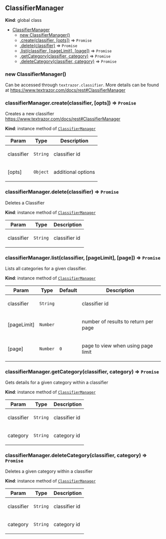 <a name="ClassifierManager"></a>

## ClassifierManager
**Kind**: global class  

* [ClassifierManager](#ClassifierManager)
    * [new ClassifierManager()](#new_ClassifierManager_new)
    * [.create(classifier, [opts])](#ClassifierManager+create) ⇒ <code>Promise</code>
    * [.delete(classifier)](#ClassifierManager+delete) ⇒ <code>Promise</code>
    * [.list(classifier, [pageLimit], [page])](#ClassifierManager+list) ⇒ <code>Promise</code>
    * [.getCategory(classifier, category)](#ClassifierManager+getCategory) ⇒ <code>Promise</code>
    * [.deleteCategory(classifier, category)](#ClassifierManager+deleteCategory) ⇒ <code>Promise</code>

<a name="new_ClassifierManager_new"></a>

### new ClassifierManager()
Can be accessed through `textrazor.classifier`.  More details can be found at https://www.textrazor.com/docs/rest#ClassifierManager

<a name="ClassifierManager+create"></a>

### classifierManager.create(classifier, [opts]) ⇒ <code>Promise</code>
Creates a new classifier
https://www.textrazor.com/docs/rest#ClassifierManager

**Kind**: instance method of <code>[ClassifierManager](#ClassifierManager)</code>  
<table>
  <thead>
    <tr>
      <th>Param</th><th>Type</th><th>Description</th>
    </tr>
  </thead>
  <tbody>
<tr>
    <td>classifier</td><td><code>String</code></td><td><p>classifier id</p>
</td>
    </tr><tr>
    <td>[opts]</td><td><code>Object</code></td><td><p>additional options</p>
</td>
    </tr>  </tbody>
</table>

<a name="ClassifierManager+delete"></a>

### classifierManager.delete(classifier) ⇒ <code>Promise</code>
Deletes a Classifier

**Kind**: instance method of <code>[ClassifierManager](#ClassifierManager)</code>  
<table>
  <thead>
    <tr>
      <th>Param</th><th>Type</th><th>Description</th>
    </tr>
  </thead>
  <tbody>
<tr>
    <td>classifier</td><td><code>String</code></td><td><p>classifier id</p>
</td>
    </tr>  </tbody>
</table>

<a name="ClassifierManager+list"></a>

### classifierManager.list(classifier, [pageLimit], [page]) ⇒ <code>Promise</code>
Lists all categories for a given classifier.

**Kind**: instance method of <code>[ClassifierManager](#ClassifierManager)</code>  
<table>
  <thead>
    <tr>
      <th>Param</th><th>Type</th><th>Default</th><th>Description</th>
    </tr>
  </thead>
  <tbody>
<tr>
    <td>classifier</td><td><code>String</code></td><td></td><td><p>classifier id</p>
</td>
    </tr><tr>
    <td>[pageLimit]</td><td><code>Number</code></td><td></td><td><p>number of results to return per page</p>
</td>
    </tr><tr>
    <td>[page]</td><td><code>Number</code></td><td><code>0</code></td><td><p>page to view when using page limit</p>
</td>
    </tr>  </tbody>
</table>

<a name="ClassifierManager+getCategory"></a>

### classifierManager.getCategory(classifier, category) ⇒ <code>Promise</code>
Gets details for a given category within a classifier

**Kind**: instance method of <code>[ClassifierManager](#ClassifierManager)</code>  
<table>
  <thead>
    <tr>
      <th>Param</th><th>Type</th><th>Description</th>
    </tr>
  </thead>
  <tbody>
<tr>
    <td>classifier</td><td><code>String</code></td><td><p>classifier id</p>
</td>
    </tr><tr>
    <td>category</td><td><code>String</code></td><td><p>category id</p>
</td>
    </tr>  </tbody>
</table>

<a name="ClassifierManager+deleteCategory"></a>

### classifierManager.deleteCategory(classifier, category) ⇒ <code>Promise</code>
Deletes a given category within a classifier

**Kind**: instance method of <code>[ClassifierManager](#ClassifierManager)</code>  
<table>
  <thead>
    <tr>
      <th>Param</th><th>Type</th><th>Description</th>
    </tr>
  </thead>
  <tbody>
<tr>
    <td>classifier</td><td><code>String</code></td><td><p>classifier id</p>
</td>
    </tr><tr>
    <td>category</td><td><code>String</code></td><td><p>category id</p>
</td>
    </tr>  </tbody>
</table>

